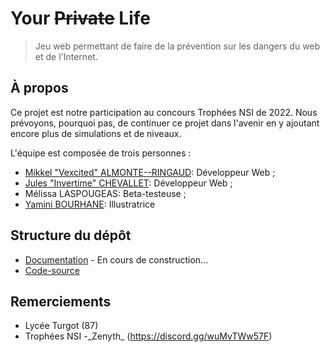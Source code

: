 # Your ~~Private~~ Life

> Jeu web permettant de faire de la prévention sur les dangers du web et de l'Internet.

## À propos

Ce projet est notre participation au concours Trophées NSI de 2022.
Nous prévoyons, pourquoi pas, de continuer ce projet dans l'avenir en y ajoutant
encore plus de simulations et de niveaux.

L'équipe est composée de trois personnes :
- [Mikkel "Vexcited" ALMONTE--RINGAUD](https://github.com/Vexcited): Développeur Web ;
- [Jules "Invertime" CHEVALLET](https://github.com/Invertime): Développeur Web ;
- Mélissa LASPOUGEAS: Beta-testeuse ;
- [Yamini BOURHANE](https://instagram.com/jellycat.pnj): Illustratrice

## Structure du dépôt

- [Documentation](./doc) - En cours de construction...
- [Code-source](./sources)

## Remerciements

- Lycée Turgot (87)
- Trophées NSI
-\_Zenyth\_ (https://discord.gg/wuMvTWw57F)
